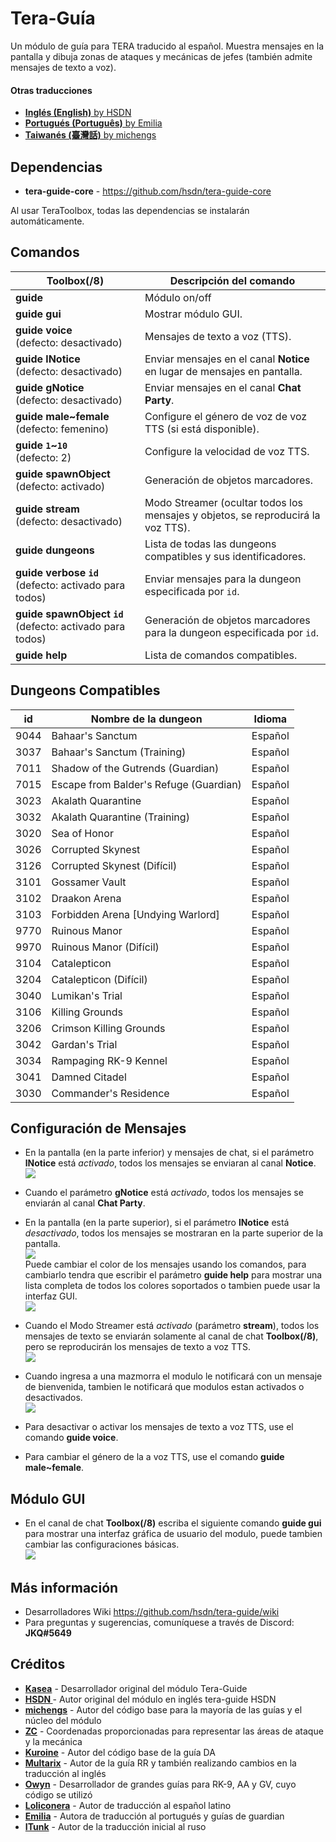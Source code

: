 # Tera-Guía
Un módulo de guía para TERA traducido al español. Muestra mensajes en la pantalla y dibuja zonas de ataques y mecánicas de jefes (también admite mensajes de texto a voz).   

#### Otras traducciones

* [**Inglés (English)** by HSDN](https://github.com/hsdn/tera-guide)
* [**Portugués (Português)** by Emilia](https://github.com/emilia-s2/Guia-DG-Portugues)
* [**Taiwanés (臺灣話)** by michengs](https://github.com/michengs/Dungeon-guide)

## Dependencias
* **tera-guide-core** - https://github.com/hsdn/tera-guide-core

Al usar TeraToolbox, todas las dependencias se instalarán automáticamente.   

## Comandos
Toolbox(/8) | Descripción del comando
--- | ---
**guide** | Módulo on/off
**guide&nbsp;gui** | Mostrar módulo GUI.
**guide&nbsp;voice**<br>(defecto: desactivado) | Mensajes de texto a voz (TTS).
**guide&nbsp;lNotice**<br>(defecto: desactivado) | Enviar mensajes en el canal **Notice** en lugar de mensajes en pantalla.
**guide&nbsp;gNotice**<br>(defecto: desactivado) | Enviar mensajes en el canal **Chat Party**.
**guide male~female**<br>(defecto: femenino) | Configure el género de voz de voz TTS (si está disponible).
**guide&nbsp;`1`~`10`**<br>(defecto: 2) | Configure la velocidad de voz TTS.
**guide&nbsp;spawnObject**<br>(defecto: activado) | Generación de objetos marcadores.
**guide&nbsp;stream**<br>(defecto: desactivado) | Modo Streamer (ocultar todos los mensajes y objetos, se reproducirá la voz TTS).
**guide&nbsp;dungeons** | Lista de todas las dungeons compatibles y sus identificadores.
**guide&nbsp;verbose&nbsp;`id`**<br>(defecto: activado para todos) | Enviar mensajes para la dungeon especificada por `id`.
**guide&nbsp;spawnObject&nbsp;`id`**<br>(defecto: activado para todos) | Generación de objetos marcadores para la dungeon especificada por `id`.
**guide&nbsp;help** | Lista de comandos compatibles.

## Dungeons Compatibles
id | Nombre de la dungeon | Idioma
--- | --- | ---
9044 | Bahaar's Sanctum | Español
3037 | Bahaar's Sanctum (Training) | Español
7011 | Shadow of the Gutrends (Guardian) | Español
7015 | Escape from Balder's Refuge (Guardian) | Español
3023 | Akalath Quarantine | Español
3032 | Akalath Quarantine (Training) | Español
3020 | Sea of Honor | Español
3026 | Corrupted Skynest | Español
3126 | Corrupted Skynest (Difícil) | Español
3101 | Gossamer Vault | Español
3102 | Draakon Arena | Español
3103 | Forbidden Arena [Undying Warlord] | Español
9770 | Ruinous Manor | Español
9970 | Ruinous Manor (Difícil) | Español
3104 | Catalepticon | Español
3204 | Catalepticon (Difícil) | Español
3040 | Lumikan's Trial | Español
3106 | Killing Grounds | Español
3206 | Crimson Killing Grounds | Español
3042 | Gardan's Trial | Español
3034 | Rampaging RK-9 Kennel | Español
3041 | Damned Citadel | Español
3030 | Commander's Residence | Español

## Configuración de Mensajes

* En la pantalla (en la parte inferior) y mensajes de chat, si el parámetro **lNotice** está *activado*, todos los mensajes se enviaran al canal **Notice**.   
  ![](https://i.imgur.com/PGRm9Hx.png)   

* Cuando el parámetro **gNotice** está *activado*, todos los mensajes se enviarán al canal **Chat Party**.   

* En la pantalla (en la parte superior), si el parámetro **lNotice** está *desactivado*, todos los mensajes se mostraran en la parte superior de la pantalla.   
  ![](https://i.imgur.com/eVmuWjG.png)   
  Puede cambiar el color de los mensajes usando los comandos, para cambiarlo tendra que escribir el parámetro **guide help** para mostrar una lista completa de todos los colores soportados o tambien puede usar la interfaz GUI.   
  ![](https://i.imgur.com/uXc3vdH.png)   

* Cuando el Modo Streamer está *activado* (parámetro **stream**), todos los mensajes de texto se enviarán solamente al canal de chat **Toolbox(/8)**, pero se reproducirán los mensajes de texto a voz TTS.   
  ![](https://i.imgur.com/NLIt4yq.png)   

* Cuando ingresa a una mazmorra el modulo le notificará con un mensaje de bienvenida, tambien le notificará que modulos estan activados o desactivados.   
  ![](https://i.imgur.com/iGBO15l.png)   

* Para desactivar o activar los mensajes de texto a voz TTS, use el comando **guide voice**.   

* Para cambiar el género de la a voz TTS, use el comando **guide male~female**.   

## Módulo GUI

* En el canal de chat **Toolbox(/8)** escriba el siguiente comando **guide gui** para mostrar una interfaz gráfica de usuario del modulo, puede tambien cambiar las configuraciones básicas.   
  ![](https://i.imgur.com/KNRFZI7.png)   

## Más información
* Desarrolladores Wiki https://github.com/hsdn/tera-guide/wiki
* Para preguntas y sugerencias, comuníquese a través de Discord: **JKQ#5649**

## Créditos
- **[Kasea](https://github.com/Kaseaa)** - Desarrollador original del módulo Tera-Guide
- **[HSDN ](https://github.com/HSDN)** - Autor original del módulo en inglés tera-guide HSDN
- **[michengs](https://github.com/michengs)** - Autor del código base para la mayoría de las guías y el núcleo del módulo
- **[ZC](https://github.com/tera-mod)** - Coordenadas proporcionadas para representar las áreas de ataque y la mecánica
- **[Kuroine](https://github.com/Kuroine)** - Autor del código base de la guía DA
- **[Multarix](https://github.com/Multarix)** - Autor de la guía RR y también realizando cambios en la traducción al inglés
- **[Owyn](https://github.com/Owyn)** - Desarrollador de grandes guías para RK-9, AA y GV, cuyo código se utilizó
- **[Loliconera](https://github.com/Loliconera)** - Autor de traducción al español latino
- **[Emilia](https://github.com/emilia-s2)** - Autora de traducción al portugués y guías de guardian
- **[ITunk](https://github.com/GrafNikola)** - Autor de la traducción inicial al ruso